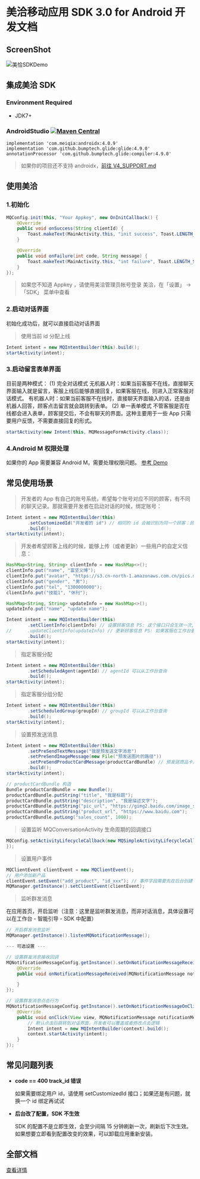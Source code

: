 # 美洽移动应用 SDK 3.0 for Android 开发文档

## ScreenShot
![美恰SDKDemo](https://meiqia.com/help/wp-content/uploads/2021/11/%E7%A7%BB%E5%8A%A8SDK-for-Android-%E6%88%AA%E5%9B%BE1-1.jpeg)

## 集成美洽 SDK

### Environment Required
- JDK7+

### AndroidStudio  [![Maven Central](https://maven-badges.herokuapp.com/maven-central/com.meiqia/androidx/badge.svg)](https://maven-badges.herokuapp.com/maven-central/com.meiqia/androidx)

```
implementation 'com.meiqia:androidx:4.0.9'
implementation 'com.github.bumptech.glide:glide:4.9.0'
annotationProcessor 'com.github.bumptech.glide:compiler:4.9.0'
```

> 如果你的项目还不支持 androidx，[前往 V4_SUPPORT.md](V4_SUPPORT.md)

## 使用美洽

### 1.初始化
``` java
MQConfig.init(this, "Your Appkey", new OnInitCallback() {
    @Override
    public void onSuccess(String clientId) {
        Toast.makeText(MainActivity.this, "init success", Toast.LENGTH_SHORT).show();
    }

    @Override
    public void onFailure(int code, String message) {
        Toast.makeText(MainActivity.this, "int failure", Toast.LENGTH_SHORT).show();
    }
});
```
> 如果您不知道 Appkey ，请使用美洽管理员帐号登录 美洽，在「设置」 -> 「SDK」 菜单中查看

### 2.启动对话界面

初始化成功后，就可以直接启动对话界面

> 使用当前 id 分配上线

``` java
Intent intent = new MQIntentBuilder(this).build();
startActivity(intent);
```

### 3.启动留言表单界面

目前是两种模式：
(1) 完全对话模式
无机器人时：如果当前客服不在线，直接聊天界面输入就是留言，客服上线后能够直接回复，如果客服在线，则进入正常客服对话模式。
有机器人时：如果当前客服不在线时，直接聊天界面输入的话，还是由机器人回答，顾客点击留言就会跳转到表单。
(2) 单一表单模式
不管客服是否在线都会进入表单，顾客提交后，不会有聊天的界面。这种主要用于一些 App 只需要用户反馈，不需要直接回复的形式。

``` java
startActivity(new Intent(this, MQMessageFormActivity.class));
```

### 4.Android M 权限处理

如果你的 App 需要兼容 Android M，需要处理权限问题。 [参考 Demo][8]


## 常见使用场景

> 开发者的 App 有自己的账号系统，希望每个账号对应不同的顾客，有不同的聊天记录。那就需要开发者在启动对话的时候，绑定账号：
``` java
Intent intent = new MQIntentBuilder(this)
        .setCustomizedId("开发者的 id") // 相同的 id 会被识别为同一个顾客：顾客唯一标识为长度6到32的字符串
        .build();
startActivity(intent);
```

> 开发者希望顾客上线的时候，能够上传（或者更新）一些用户的自定义信息：

``` java
HashMap<String, String> clientInfo = new HashMap<>();
clientInfo.put("name", "富坚义博");
clientInfo.put("avatar", "https://s3.cn-north-1.amazonaws.com.cn/pics.meiqia.bucket/1dee88eabfbd7bd4");
clientInfo.put("gender", "男");
clientInfo.put("tel", "1300000000");
clientInfo.put("技能1", "休刊");

HashMap<String, String> updateInfo = new HashMap<>();
updateInfo.put("name", "update name");

Intent intent = new MQIntentBuilder(this)
        .setClientInfo(clientInfo) // 设置顾客信息 PS: 这个接口只会生效一次,如果需要更新顾客信息,需要调用更新接口
//      .updateClientInfo(updateInfo) // 更新顾客信息 PS: 如果客服在工作台更改了顾客信息，更新接口会覆盖之前的内容
        .build();
startActivity(intent);
```

> 指定客服分配

``` java
Intent intent = new MQIntentBuilder(this)
        .setScheduledAgent(agentId) // agentId 可以从工作台查询
        .build();
startActivity(intent);
```

> 指定客服分组分配

``` java
Intent intent = new MQIntentBuilder(this)
        .setScheduledGroup(groupId) // groupId 可以从工作台查询
        .build();
startActivity(intent);
```

> 设置预发送消息

``` java
Intent intent = new MQIntentBuilder(this)
        .setPreSendTextMessage("我是预发送文字消息")
        .setPreSendImageMessage(new File("预发送图片的路径"))
        .setPreSendProductCardMessage(productCardBundle) // 预发送商品卡片
        .build();
startActivity(intent);

// productCardBundle 构造
Bundle productCardBundle = new Bundle();
productCardBundle.putString("title", "我是标题");
productCardBundle.putString("description", "我是描述文字");
productCardBundle.putString("pic_url", "https://gimg2.baidu.com/image_search/src=http%3A%2F%2Fi04.c.aliimg.com%2Fimg%2Fibank%2F2013%2F211%2F016%2F791610112_758613609.jpg&refer=http%3A%2F%2Fi04.c.aliimg.com&app=2002&size=f9999,10000&q=a80&n=0&g=0n&fmt=jpeg?sec=1633076260&t=a46d823f8bb9fd773e93e2a7ab3f481e");
productCardBundle.putString("product_url", "https://www.baidu.com");
productCardBundle.putLong("sales_count", 1000);
```

> 设置监听 MQConversationActivity 生命周期的回调接口

``` java
MQConfig.setActivityLifecycleCallback(new MQSimpleActivityLifecycleCallback() {
});
```

> 设置用户事件

``` java
MQClientEvent clientEvent = new MQClientEvent();
// 用户添加新产品
clientEvent.setEvent("add_product", "id_xxx"); // 事件字段需要先在后台创建
MQManager.getInstance().setClientEvent(clientEvent);
```

> 监听群发消息

在应用首页，开启监听（注意：这里是监听群发消息，而非对话消息，具体设置可以在工作台 - 智能引导 - SDK 中配置）
``` java
// 开启群发消息监听
MQManager.getInstance().listenMQNotificationMessage();

--- 可选设置 ---

// 设置群发消息接收回调
MQNotificationMessageConfig.getInstance().setOnNotificationMessageReceivedListener(new OnNotificationMessageReceivedListener() {
    @Override
    public void onNotificationMessageReceived(MQNotificationMessage notificationMessage) {

    }
});

// 设置群发消息点击行为
MQNotificationMessageConfig.getInstance().setOnNotificationMessageOnClickListener(new OnNotificationMessageOnClickListener() {
    @Override
    public void onClick(View view, MQNotificationMessage notificationMessage) {
        // 默认点击后跳转到对话界面，开发者可以覆盖或者修改点击逻辑
        Intent intent = new MQIntentBuilder(context).build();
        context.startActivity(intent);
    }
});
```


## 常见问题列表

- **code == 400 track_id 错误**

   如果需要绑定用户 id，请使用 setCustomizedId 接口；如果还是有问题，就换一个 id 绑定再试试

- **后台改了配置，SDK 不生效**

   SDK 的配置不是立即生效，会至少间隔 15 分钟刷新一次，刷新后下次生效。如果想要立即看到配置改变的效果，可以卸载应用重新安装。

## 全部文档
[查看详情][1]

 [1]: http://meiqia.com/docs/meiqia-android-sdk/
 [8]: https://github.com/Meiqia/MeiqiaSDK-Android/blob/master/demo%2Fsrc%2Fmain%2Fjava%2Fcom%2Fmeiqia%2Fmeiqiasdk%2Fdemo%2FMainActivity.java
